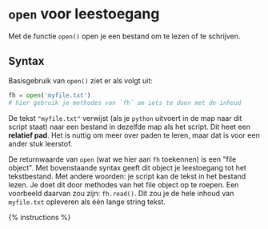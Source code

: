 # `open` voor leestoegang
Met de functie `open()` open je een bestand om te lezen of te schrijven.

## Syntax
Basisgebruik van `open()` ziet er als volgt uit:

```python
fh = open('myfile.txt')
# hier gebruik je methodes van `fh` om iets te doen met de inhoud
```

De tekst `"myfile.txt"` verwijst (als je `python` uitvoert in de map naar dit script staat) naar een bestand in dezelfde map als het script. Dit heet een **relatief pad**. Het is nuttig om meer over paden te leren, maar dat is voor een ander stuk leerstof.

De returnwaarde van `open` (wat we hier aan `fh` toekennen) is een "file object". Met bovenstaande syntax geeft dit object je leestoegang tot het tekstbestand. Met andere woorden: je script kan de tekst in het bestand lezen. Je doet dit door methodes van het file object op te roepen. Een voorbeeld daarvan zou zijn: `fh.read()`. Dit zou je de hele inhoud van `myfile.txt` opleveren als één lange string tekst.

{% instructions %}

